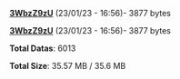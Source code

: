 [**3WbzZ9zU**](/data/3WbzZ9zU.txt) (23/01/23 - 16:56)- 3877 bytes

[**3WbzZ9zU**](/data/3WbzZ9zU.txt) (23/01/23 - 16:56)- 3877 bytes

**Total Datas**: 6013

**Total Size**: 35.57 MB / 35.6 MB